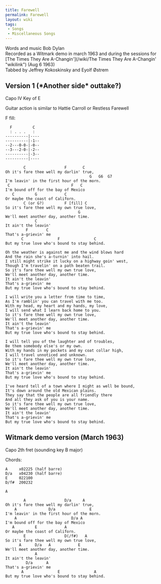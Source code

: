 ```yaml
---
title: Farewell
permalink: Farewell
layout: wiki
tags:
 - Songs
 - Miscellaneous Songs
---
```


Words and music Bob Dylan  
Recorded as a Witmark demo in march 1963 and during the sessions for
[The Times They Are
A-Changin'](/wiki/The Times They Are A-Changin' "wikilink") (Aug 6 1963)  
Tabbed by Jeffrey Kokoskinsky and Eyolf Østrem

<h2 class="songversion">
Version 1 (*Another side* outtake?)

</h2>
Capo IV Key of E

Guitar action is similar to Hattie Carroll or Restless Farewell

F fill:

      F         C
      : . . .   :
    ----------|----
    ----------|-1--
    --2---0-0-|-0--
    --3---2-0-|-2--
    ----------|-3--
    ----------|----

            C                 F       C
    Oh it's fare thee well my darlin' true,
                                         G   G6  G7
    I'm leavin' in the first hour of the morn.
     C                           F   C
    I'm bound off for the bay of Mexico
       C         G            C
    Or maybe the coast of Californ.
            C (or G?)         F [fill] C
    So it's fare thee well my own true love,
                                    G
    We'll meet another day, another time.
                 C
    It ain't the leavin'
             F        C
    That's a-grievin' me
           C               F               C
    But my true love who's bound to stay behind.

    Oh the weather is against me and the wind blows hard
    And the rain she's a-turnin' into hail.
    I still might strike it lucky on a highway goin' west,
    Though I'm travelin' on a path beaten trail.
    So it's fare thee well my own true love,
    We'll meet another day, another time.
    It ain't the leavin'
    That's a-grievin' me
    But my true love who's bound to stay behind.

    I will write you a letter from time to time,
    As I'm ramblin' you can travel with me too.
    With my head, my heart and my hands, my love,
    I will send what I learn back home to you.
    So it's fare thee well my own true love,
    We'll meet another day, another time.
    It ain't the leavin'
    That's a-grievin' me
    But my true love who's bound to stay behind.

    I will tell you of the laughter and of troubles,
    Be them somebody else's or my own.
    With my hands in my pockets and my coat collar high,
    I will travel unnoticed and unknown.
    So it's fare thee well my own true love,
    We'll meet another day, another time.
    It ain't the leavin'
    That's a-grievin' me
    But my true love who's bound to stay behind.

    I've heard tell of a town where I might as well be bound,
    It's down around the old Mexican plains.
    They say that the people are all friendly there
    And all they ask of you is your name.
    So it's fare thee well my own true love,
    We'll meet another day, another time.
    It ain't the leavin'
    That's a-grievin' me
    But my true love who's bound to stay behind.

<h2 class="songversion">
Witmark demo version (March 1963)

</h2>
Capo 2th fret (sounding key B major)

Chords:

    A     x02225 (half barre)
    D/a   x04230 (half barre)
    E     022100
    D/f#  200232

    A

            A                 D/a     A
    Oh it's fare thee well my darlin' true,
        A              D/a               E
    I'm leavin' in the first hour of the morn.
        A                        D/a A
    I'm bound off for the bay of Mexico
       A         E            A
    Or maybe the coast of Californ.
            E                 D(/f#)   A
    So it's fare thee well my own true love,
          A      D/a   A            E
    We'll meet another day, another time.
                 A
    It ain't the leavin'
             D/a      A
    That's a-grievin' me
           A               E               A
    But my true love who's bound to stay behind.
